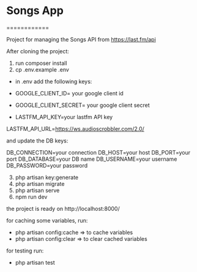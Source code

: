 # Songs App
============

Project for managing the Songs API from https://last.fm/api

After cloning the project:
1. run composer install
2. cp .env.example .env

- in .env add the following keys:

- GOOGLE_CLIENT_ID= your google client id
- GOOGLE_CLIENT_SECRET= your google client secret

- LASTFM_API_KEY=your lastfm API key

LASTFM_API_URL=https://ws.audioscrobbler.com/2.0/

and update the DB keys:

DB_CONNECTION=your connection
DB_HOST=your host
DB_PORT=your port
DB_DATABASE=your DB name
DB_USERNAME=your username
DB_PASSWORD=your password

3. php artisan key:generate
4. php artisan migrate
5. php artisan serve
6. npm run dev

the project is ready on http://localhost:8000/

for caching some variables, run:
- php artisan config:cache  => to cache variables
- php artisan config:clear => to clear cached variables

for testing run:
- php artisan test